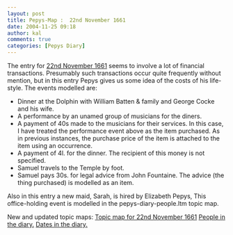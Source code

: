 ```yaml
---
layout: post
title: Pepys-Map :  22nd November 1661
date: 2004-11-25 09:18
author: kal
comments: true
categories: [Pepys Diary]
---
```

The entry for <a href="http://www.pepysdiary.com/archive/1661/11/22/index.php">22nd November 1661</a> seems to involve a lot of financial transactions. Presumably such transactions occur quite frequently without mention, but in this entry Pepys gives us some idea of the costs of his life-style. The events modelled are:
<ul>
<li>Dinner at the Dolphin with William Batten &amp; family and George Cocke and his wife.</li>
<li>A performance by an unamed group of musicians for the diners.</li>
<li>A payment of 40s made to the musicians for their services. In this case, I have treated the performance event above as the item purchased. As in previous instances, the purchase price of the item is attached to the item using an occurrence.</li>
<li>A payment of 4l. for the dinner. The recipient of this money is not specified.</li>
<li>Samuel travels to the Temple by foot.</li>
<li>Samuel pays 30s. for legal advice from John Fountaine. The advice (the thing purchased) is modelled as an item.</li>
</ul>
Also in this entry a new maid, Sarah, is hired by Elizabeth Pepys, This office-holding event is modelled in the pepys-diary-people.ltm topic map.

<!--more-->
New and updated topic maps:
<a href="http://www.techquila.com/blog/archives/16611122.ltm">Topic map for 22nd November 1661</a>
<a href="http://www.techquila.com/blog/archives/pepys-diary-people.ltm">People in the diary.</a>
<a href="http://www.techquila.com/blog/archives/pepys-diary-dates.ltm">Dates in the diary.</a>

